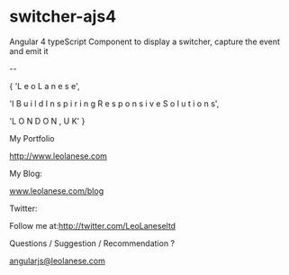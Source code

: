 # switcher-ajs4
Angular 4 typeScript Component to display a switcher, capture the event and emit it

--

{ 'L e o L a n e s e',

'I B u i l d I n s p i r i n g R e s p o n s i v e S o l u t i o n s',

'L O N D O N , U K' }

My Portfolio

http://www.leolanese.com

My Blog:

www.leolanese.com/blog

Twitter:

Follow me at:http://twitter.com/LeoLaneseltd

Questions / Suggestion / Recommendation ?

angularjs@leolanese.com
